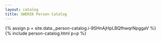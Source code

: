 ```yaml
---
layout: catalog
title: SWERIK Person Catalog
---
```

{% assign p = site.data._person-catalog.i-9SHnAjHpLBQfhwqrNpggaV %}
{% include person-catalog.html p=p %}

